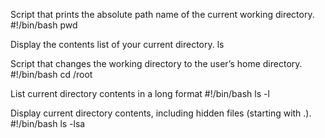 Script that prints the absolute path name of the current working directory.
#!/bin/bash
pwd

Display the contents list of your current directory.
ls

Script that changes the working directory to the user’s home directory.
#!/bin/bash                                                                     cd /root

List current directory contents in a long format
#!/bin/bash
ls -l

Display current directory contents, including hidden files (starting with .).
#!/bin/bash
ls -lsa

